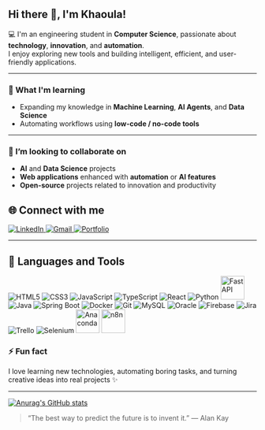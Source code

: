 ## Hi there 👋, I'm Khaoula!

💻 I'm an engineering student in **Computer Science**, passionate about **technology**, **innovation**, and **automation**.  
I enjoy exploring new tools and building intelligent, efficient, and user-friendly applications.

---

### 🌱 What I'm learning
- Expanding my knowledge in **Machine Learning**, **AI Agents**, and **Data Science**  
- Automating workflows using **low-code / no-code tools**

---

### 🤝 I’m looking to collaborate on
- **AI** and **Data Science** projects  
- **Web applications** enhanced with **automation** or **AI features**  
- **Open-source** projects related to innovation and productivity  

## 🌐 Connect with me  
<p align="left">
  <a href="https://linkedin.com/in/khaoula-gribis" target="_blank">
    <img src="https://img.icons8.com/color/48/000000/linkedin.png" alt="LinkedIn"/>
  </a>
  <a href="mailto:gribiskhaoula@gmail.com" target="_blank">
    <img src="https://img.icons8.com/color/48/000000/gmail.png" alt="Gmail"/>
  </a>
  <a href="https://khaoulagribis.vercel.app/" target="_blank">
    <img src="https://img.icons8.com/color/48/000000/internet--v1.png" alt="Portfolio"/>
  </a>
</p>

---

## 🧠 Languages and Tools  
<p align="left">
  <!-- Frontend -->
  <img src="https://img.icons8.com/color/48/000000/html-5.png" alt="HTML5"/>
  <img src="https://img.icons8.com/color/48/000000/css3.png" alt="CSS3"/>
  <img src="https://img.icons8.com/color/48/000000/javascript.png" alt="JavaScript"/>
  <img src="https://img.icons8.com/color/48/000000/typescript.png" alt="TypeScript"/>
  <img src="https://img.icons8.com/color/48/000000/react-native.png" alt="React"/>

  <!-- Backend -->
  <img src="https://img.icons8.com/color/48/000000/python.png" alt="Python"/>
    <img src="https://skillicons.dev/icons?i=fastapi" height="48" alt="FastAPI"/>
  <img src="https://img.icons8.com/color/48/000000/java-coffee-cup-logo.png" alt="Java"/>
  <img src="https://img.icons8.com/color/48/000000/spring-logo.png" alt="Spring Boot"/>

  <!-- DevOps & Tools -->
  <img src="https://img.icons8.com/color/48/000000/docker.png" alt="Docker"/>
  <img src="https://img.icons8.com/color/48/000000/git.png" alt="Git"/>

  <!-- Databases -->
  <img src="https://img.icons8.com/color/48/000000/mysql-logo.png" alt="MySQL"/>
  <img src="https://img.icons8.com/color/48/000000/oracle-logo.png" alt="Oracle"/>
  <img src="https://img.icons8.com/color/48/000000/firebase.png" alt="Firebase"/>

  <!-- Project Management -->
  <img src="https://img.icons8.com/color/48/000000/jira.png" alt="Jira"/>
  <img src="https://img.icons8.com/color/48/000000/trello.png" alt="Trello"/>
   <img src="https://img.icons8.com/fluency/48/selenium-test-automation.png" alt="Selenium"/>
  <img src="https://upload.wikimedia.org/wikipedia/en/c/cd/Anaconda_Logo.png" height="48" alt="Anaconda"/>
  <img src="https://raw.githubusercontent.com/vaibhavrajde/github-profile-assets/main/icons/n8n-icon.png" height="48" alt="n8n"/>

</p>


### ⚡ Fun fact
I love learning new technologies, automating boring tasks, and turning creative ideas into real projects ✨

---
[![Anurag's GitHub stats](https://github-readme-stats.vercel.app/api?username=KhaoulaGribis&count_private=true&include_all_commits=true&cache_seconds=1800&show_icons=true&theme=radical)](https://github.com/anuraghazra/github-readme-stats)

> “The best way to predict the future is to invent it.” — Alan Kay
